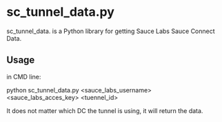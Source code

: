 # sc_tunnel_data.py

sc_tunnel_data. is a Python library for getting Sauce Labs Sauce Connect Data.

## Usage

in CMD line:

python sc_tunnel_data.py <sauce_labs_username> <sauce_labs_acces_key> <tuennel_id>

It does not matter which DC the tunnel is using, it will return the data.
